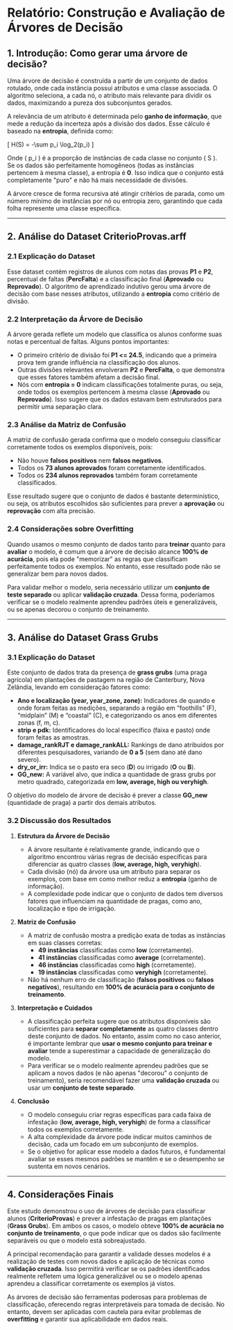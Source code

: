 # Relatório: Construção e Avaliação de Árvores de Decisão

## 1. Introdução: Como gerar uma árvore de decisão?

Uma árvore de decisão é construída a partir de um conjunto de dados rotulado, onde cada instância possui atributos e uma classe associada. O algoritmo seleciona, a cada nó, o atributo mais relevante para dividir os dados, maximizando a pureza dos subconjuntos gerados.

A relevância de um atributo é determinada pelo **ganho de informação**, que mede a redução da incerteza após a divisão dos dados. Esse cálculo é baseado na **entropia**, definida como:

\[
H(S) = -\sum p_i \log_2(p_i)
\]

Onde \( p_i \) é a proporção de instâncias de cada classe no conjunto \( S \). Se os dados são perfeitamente homogêneos (todas as instâncias pertencem à mesma classe), a entropia é **0**. Isso indica que o conjunto está completamente "puro" e não há mais necessidade de divisões.

A árvore cresce de forma recursiva até atingir critérios de parada, como um número mínimo de instâncias por nó ou entropia zero, garantindo que cada folha represente uma classe específica.

---

## 2. Análise do Dataset **CriterioProvas.arff**

### 2.1 Explicação do Dataset

Esse dataset contém registros de alunos com notas das provas **P1** e **P2**, percentual de faltas (**PercFalta**) e a classificação final (**Aprovado** ou **Reprovado**). O algoritmo de aprendizado indutivo gerou uma árvore de decisão com base nesses atributos, utilizando a **entropia** como critério de divisão.

### 2.2 Interpretação da Árvore de Decisão

A árvore gerada reflete um modelo que classifica os alunos conforme suas notas e percentual de faltas. Alguns pontos importantes:

- O primeiro critério de divisão foi **P1 <= 24.5**, indicando que a primeira prova tem grande influência na classificação dos alunos.
- Outras divisões relevantes envolveram **P2** e **PercFalta**, o que demonstra que esses fatores também afetam a decisão final.
- Nós com **entropia = 0** indicam classificações totalmente puras, ou seja, onde todos os exemplos pertencem à mesma classe (**Aprovado** ou **Reprovado**). Isso sugere que os dados estavam bem estruturados para permitir uma separação clara.

### 2.3 Análise da Matriz de Confusão

A matriz de confusão gerada confirma que o modelo conseguiu classificar corretamente todos os exemplos disponíveis, pois:

- Não houve **falsos positivos** nem **falsos negativos**.
- Todos os **73 alunos aprovados** foram corretamente identificados.
- Todos os **234 alunos reprovados** também foram corretamente classificados.

Esse resultado sugere que o conjunto de dados é bastante determinístico, ou seja, os atributos escolhidos são suficientes para prever a **aprovação** ou **reprovação** com alta precisão.

### 2.4 Considerações sobre Overfitting

Quando usamos o mesmo conjunto de dados tanto para **treinar** quanto para **avaliar** o modelo, é comum que a árvore de decisão alcance **100% de acurácia**, pois ela pode "memorizar" as regras que classificam perfeitamente todos os exemplos. No entanto, esse resultado pode não se generalizar bem para novos dados.

Para validar melhor o modelo, seria necessário utilizar um **conjunto de teste separado** ou aplicar **validação cruzada**. Dessa forma, poderíamos verificar se o modelo realmente aprendeu padrões úteis e generalizáveis, ou se apenas decorou o conjunto de treinamento.

---

## 3. Análise do Dataset **Grass Grubs**

### 3.1 Explicação do Dataset

Este conjunto de dados trata da presença de **grass grubs** (uma praga agrícola) em plantações de pastagem na região de Canterbury, Nova Zelândia, levando em consideração fatores como:

- **Ano e localização (year, year_zone, zone):** Indicadores de quando e onde foram feitas as medições, separando a região em “foothills” (F), “midplain” (M) e “coastal” (C), e categorizando os anos em diferentes zonas (f, m, c).
- **strip e pdk:** Identificadores do local específico (faixa e pasto) onde foram feitas as amostras.
- **damage_rankRJT e damage_rankALL:** Rankings de dano atribuídos por diferentes pesquisadores, variando de **0 a 5** (sem dano até dano severo).
- **dry_or_irr:** Indica se o pasto era seco (**D**) ou irrigado (**O** ou **B**).
- **GG_new:** A variável alvo, que indica a quantidade de grass grubs por metro quadrado, categorizada em **low, average, high ou veryhigh**.

O objetivo do modelo de árvore de decisão é prever a classe **GG_new** (quantidade de praga) a partir dos demais atributos.

### 3.2 Discussão dos Resultados

1. **Estrutura da Árvore de Decisão**  
   - A árvore resultante é relativamente grande, indicando que o algoritmo encontrou várias regras de decisão específicas para diferenciar as quatro classes (**low, average, high, veryhigh**).
   - Cada divisão (nó) da árvore usa um atributo para separar os exemplos, com base em como melhor reduz a **entropia** (ganho de informação).
   - A complexidade pode indicar que o conjunto de dados tem diversos fatores que influenciam na quantidade de pragas, como ano, localização e tipo de irrigação.

2. **Matriz de Confusão**  
   - A matriz de confusão mostra a predição exata de todas as instâncias em suas classes corretas:  
     - **49 instâncias** classificadas como **low** (corretamente).  
     - **41 instâncias** classificadas como **average** (corretamente).  
     - **46 instâncias** classificadas como **high** (corretamente).  
     - **19 instâncias** classificadas como **veryhigh** (corretamente).  
   - Não há nenhum erro de classificação (**falsos positivos** ou **falsos negativos**), resultando em **100% de acurácia para o conjunto de treinamento**.

3. **Interpretação e Cuidados**  
   - A classificação perfeita sugere que os atributos disponíveis são suficientes para **separar completamente** as quatro classes dentro deste conjunto de dados. No entanto, assim como no caso anterior, é importante lembrar que **usar o mesmo conjunto para treinar e avaliar** tende a superestimar a capacidade de generalização do modelo.
   - Para verificar se o modelo realmente aprendeu padrões que se aplicam a novos dados (e não apenas "decorou" o conjunto de treinamento), seria recomendável fazer uma **validação cruzada** ou usar um **conjunto de teste separado**.

4. **Conclusão**  
   - O modelo conseguiu criar regras específicas para cada faixa de infestação (**low, average, high, veryhigh**) de forma a classificar todos os exemplos corretamente.
   - A alta complexidade da árvore pode indicar muitos caminhos de decisão, cada um focado em um subconjunto de exemplos.
   - Se o objetivo for aplicar esse modelo a dados futuros, é fundamental avaliar se esses mesmos padrões se mantêm e se o desempenho se sustenta em novos cenários.

---

## 4. Considerações Finais

Este estudo demonstrou o uso de árvores de decisão para classificar alunos (**CriterioProvas**) e prever a infestação de pragas em plantações (**Grass Grubs**). Em ambos os casos, o modelo obteve **100% de acurácia no conjunto de treinamento**, o que pode indicar que os dados são facilmente separáveis ou que o modelo está sobreajustado.

A principal recomendação para garantir a validade desses modelos é a realização de testes com novos dados e aplicação de técnicas como **validação cruzada**. Isso permitirá verificar se os padrões identificados realmente refletem uma lógica generalizável ou se o modelo apenas aprendeu a classificar corretamente os exemplos já vistos.

As árvores de decisão são ferramentas poderosas para problemas de classificação, oferecendo regras interpretáveis para tomada de decisão. No entanto, devem ser aplicadas com cautela para evitar problemas de **overfitting** e garantir sua aplicabilidade em dados reais.
